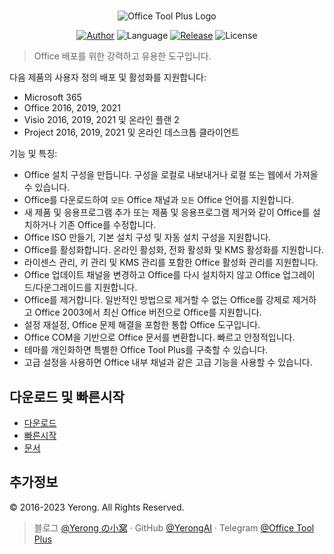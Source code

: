 #

<p align="center">
<img alt="Office Tool Plus Logo" src="https://otp.landian.vip/static/images/logo.webp"/>
</p>

<p align="center">
<a href="https://www.coolhub.top/" target="_blank"><img alt="Author" src="https://img.shields.io/badge/Author-Yerong-blue?style=flat-square"/></a>
<img alt="Language" src="https://img.shields.io/badge/Language-C%23-green?style=flat-square"/>
<a href="https://otp.landian.vip/" target="_blank"><img alt="Release" 
src="https://img.shields.io/github/v/release/YerongAI/Office-Tool?style=flat-square"/></a>
<img alt="License" src="https://img.shields.io/github/license/YerongAI/Office-Tool?style=flat-square"/>
</p>

> Office 배포를 위한 강력하고 유용한 도구입니다.

다음 제품의 사용자 정의 배포 및 활성화를 지원합니다:

- Microsoft 365
- Office 2016, 2019, 2021
- Visio 2016, 2019, 2021 및 온라인 플랜 2
- Project 2016, 2019, 2021 및 온라인 데스크톱 클라이언트

기능 및 특징:

- Office 설치 구성을 만듭니다. 구성을 로컬로 내보내거나 로컬 또는 웹에서 가져올 수 있습니다.
- Office를 다운로드하여 `모든` Office 채널과 `모든` Office 언어를 지원합니다.
- 새 제품 및 응용프로그램 추가 또는 제품 및 응용프로그램 제거와 같이 Office를 설치하거나 기존 Office를 수정합니다.
- Office ISO 만들기, 기본 설치 구성 및 자동 설치 구성을 지원합니다.
- Office를 활성화합니다. 온라인 활성화, 전화 활성화 및 KMS 활성화를 지원합니다.
- 라이센스 관리, 키 관리 및 KMS 관리를 포함한 Office 활성화 관리를 지원합니다.
- Office 업데이트 채널을 변경하고 Office를 다시 설치하지 않고 Office 업그레이드/다운그레이드를 지원합니다.
- Office를 제거합니다. 일반적인 방법으로 제거할 수 없는 Office를 강제로 제거하고 Office 2003에서 최신 Office 버전으로 Office를 지원합니다.
- 설정 재설정, Office 문제 해결을 포함한 통합 Office 도구입니다.
- Office COM을 기반으로 Office 문서를 변환합니다. 빠르고 안정적입니다.
- 테마를 개인화하면 특별한 Office Tool Plus를 구축할 수 있습니다.
- 고급 설정을 사용하면 Office 내부 채널과 같은 고급 기능을 사용할 수 있습니다.

## 다운로드 및 빠른시작

- [다운로드](https://otp.landian.vip/download.html)
- [빠른시작](https://github.com/YerongAI/Office-Tool/wiki)
- [문서](https://otp.landian.vip/help/)

## 추가정보

© 2016-2023 Yerong. All Rights Reserved.

> 블로그 [@Yerong の小窝](https://www.coolhub.top/) · GitHub [@YerongAI](https://github.com/YerongAI) · Telegram [@Office Tool Plus](https://t.me/s/otp_channel)
